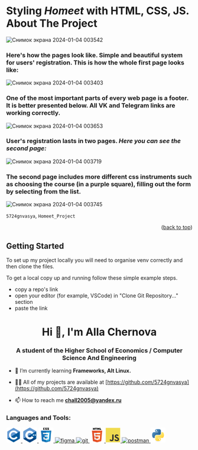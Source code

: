 # Styling *Homeet* with HTML, CSS, JS. About The Project


![Снимок экрана 2024-01-04 003542](https://github.com/5724gnvasya/Homeet_Project/assets/110739884/d1568f2d-1b98-4b7c-ae0a-83af8c0eb359)

### Here's how the pages look like. Simple and beautiful system for users' registration. This is how the whole first page looks like:

![Снимок экрана 2024-01-04 003403](https://github.com/5724gnvasya/Homeet_Project/assets/110739884/fb36806f-11e9-4b6e-93ec-bc7e51e817be)

### One of the most important parts of every web page is a footer. It is better presented below. All **VK** and **Telegram** links are working correctly.

![Снимок экрана 2024-01-04 003653](https://github.com/5724gnvasya/Homeet_Project/assets/110739884/51410ecd-9883-4a05-a3f3-0c4c698ccac4)

### User's registration lasts in two pages. *Here you can see the second page:*

![Снимок экрана 2024-01-04 003719](https://github.com/5724gnvasya/Homeet_Project/assets/110739884/5f8f7716-4382-408d-912a-4a2daa057a2a)

### The second page includes more different css instruments such as choosing the course (in a purple square), filling out the form by selecting from the list.
![Снимок экрана 2024-01-04 003745](https://github.com/5724gnvasya/Homeet_Project/assets/110739884/92e82618-8242-4c6d-9557-814e2c5e38ce)

`5724gnvasya`, `Homeet_Project`


<p align="right">(<a href="#readme-top">back to top</a>)</p>



## Getting Started

To set up my project locally you will need to organise venv correctly and then clone the files. 

To get a local copy up and running follow these simple example steps.

* copy a repo's link
* open your editor (for example, VSCode) in "Clone Git Repository..." section 
* paste the link





<h1 align="center">Hi 👋, I'm Alla Chernova</h1>
<h3 align="center">A student of the Higher School of Economics / Computer Science And Engineering</h3>

- 🌱 I’m currently learning **Frameworks, Alt Linux.**

- 👨‍💻 All of my projects are available at [https://github.com/5724gnvasya](https://github.com/5724gnvasya)

- 📫 How to reach me **chall2005@yandex.ru**



<h3 align="left">Languages and Tools:</h3>
<p align="left"> <a href="https://www.cprogramming.com/" target="_blank" rel="noreferrer"> <img src="https://raw.githubusercontent.com/devicons/devicon/master/icons/c/c-original.svg" alt="c" width="40" height="40"/> </a> <a href="https://www.w3schools.com/cpp/" target="_blank" rel="noreferrer"> <img src="https://raw.githubusercontent.com/devicons/devicon/master/icons/cplusplus/cplusplus-original.svg" alt="cplusplus" width="40" height="40"/> </a> <a href="https://www.w3schools.com/css/" target="_blank" rel="noreferrer"> <img src="https://raw.githubusercontent.com/devicons/devicon/master/icons/css3/css3-original-wordmark.svg" alt="css3" width="40" height="40"/> </a> <a href="https://www.figma.com/" target="_blank" rel="noreferrer"> <img src="https://www.vectorlogo.zone/logos/figma/figma-icon.svg" alt="figma" width="40" height="40"/> </a> <a href="https://git-scm.com/" target="_blank" rel="noreferrer"> <img src="https://www.vectorlogo.zone/logos/git-scm/git-scm-icon.svg" alt="git" width="40" height="40"/> </a> <a href="https://www.w3.org/html/" target="_blank" rel="noreferrer"> <img src="https://raw.githubusercontent.com/devicons/devicon/master/icons/html5/html5-original-wordmark.svg" alt="html5" width="40" height="40"/> </a> <a href="https://developer.mozilla.org/en-US/docs/Web/JavaScript" target="_blank" rel="noreferrer"> <img src="https://raw.githubusercontent.com/devicons/devicon/master/icons/javascript/javascript-original.svg" alt="javascript" width="40" height="40"/> </a> <a href="https://postman.com" target="_blank" rel="noreferrer"> <img src="https://www.vectorlogo.zone/logos/getpostman/getpostman-icon.svg" alt="postman" width="40" height="40"/> </a> <a href="https://www.python.org" target="_blank" rel="noreferrer"> <img src="https://raw.githubusercontent.com/devicons/devicon/master/icons/python/python-original.svg" alt="python" width="40" height="40"/> </a> </p>
